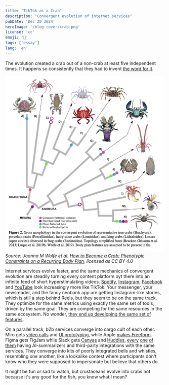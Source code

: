 ```yaml
---
title: "TikTok as a Crab"
description: "Convergent evolution of internet services"
pubDate: 'Dec 20 2024'
heroImage: '/blog-cover/crab.png'
license: 'cc'
emoji: '🦀'
tags: ['essay']
lang: 'en'
---
```

The evolution created a crab out of a non-crab at least five independent times. It happens so consistently that they had to invent [the word for it](https://en.wikipedia.org/wiki/Carcinisation).

_![Gross morphology in the convergent evolution of representative true crabs, porcelain crabs, hairy stone crabs, and king crabs.](../../blog-images/crab/crab-morphology.png)
Source: Joanna M Wolfe et al. [How to Become a Crab: Phenotypic Constraints on a Recurring Body Plan](https://www.researchgate.net/publication/347928262_How_to_Become_a_Crab_Phenotypic_Constraints_on_a_Recurring_Body_Plan), licensed as CC BY 4.0_

Internet services evolve faster, and the same mechanics of convergent evolution are steadily turning every content platform oyt there into an infinite feed of short hyperstimulating videos. [Spotify](https://www.theverge.com/2023/3/8/23630821/spotify-design-home-music-podcasts-audiobooks-app), [Instagram](https://www.vice.com/en/article/instagram-tiktok-video-meta/), [Facebook](https://www.cbc.ca/news/business/tiktok-instagram-1.6534633) and [YouTube](https://techcrunch.com/2024/10/03/youtube-takes-on-tiktok-with-longer-shorts-templates-trends-and-more/) look increasingly more like TikTok. Your messenger, your newsreader, and the fancy neobank app are getting Instagram-like stories, which is still a step behind Reels, but they seem to be on the same track. They optimize for the same metrics using exactly the same set of tools, driven by the same goal. They are competing for the same resources in the same ecosystem. No wonder, [they end up developing the same set of features](/blog/you-resist/).

On a parallel track, b2b services converge into cargo cult of each other. Miro gets [video calls](https://help.miro.com/hc/en-us/articles/21992143796754-Video-calls-BETA) and [UI prototyping](https://miro.com/prototyping/), while Apple [makes Freeform](https://www.apple.com/newsroom/2022/12/apple-launches-freeform-a-powerful-new-app-designed-for-creative-collaboration/). Figma gets FigJam while Slack gets [Canvas](https://slack.com/intl/en-gb/features/canvas) and [Huddles](https://slack.com/intl/en-gb/features/huddles), [every](https://slack.com/intl/en-gb/features/ai) [one](https://miro.com/ai/) [of](https://www.notion.com/help/guides/category/ai) [them](https://www.figma.com/ai/) having AI-summarizers and third-party integrations with the same services. They converge into kits of poorly integrated bells and whistles, resembling one another, like a lookalike contest where participants don't know who they were supposed to impersonate but believe that others do.

It might be fun or sad to watch, but crustaceans evolve into crabs not because it's any good for the fish, you know what I mean?